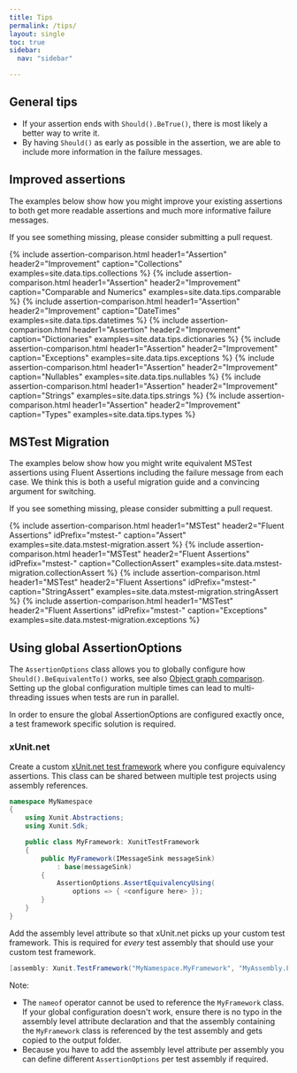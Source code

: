 ```yaml
---
title: Tips
permalink: /tips/
layout: single
toc: true
sidebar:
  nav: "sidebar"

---
```


## General tips
* If your assertion ends with `Should().BeTrue()`, there is most likely a better way to write it.
* By having `Should()` as early as possible in the assertion, we are able to include more information in the failure messages.

## Improved assertions

The examples below show how you might improve your existing assertions to both get more readable assertions and much more informative failure messages.

If you see something missing, please consider submitting a pull request.


{% include assertion-comparison.html header1="Assertion" header2="Improvement" caption="Collections"               examples=site.data.tips.collections %}
{% include assertion-comparison.html header1="Assertion" header2="Improvement" caption="Comparable and Numerics"   examples=site.data.tips.comparable %}
{% include assertion-comparison.html header1="Assertion" header2="Improvement" caption="DateTimes"                 examples=site.data.tips.datetimes %}
{% include assertion-comparison.html header1="Assertion" header2="Improvement" caption="Dictionaries"              examples=site.data.tips.dictionaries %}
{% include assertion-comparison.html header1="Assertion" header2="Improvement" caption="Exceptions"                examples=site.data.tips.exceptions %}
{% include assertion-comparison.html header1="Assertion" header2="Improvement" caption="Nullables"                 examples=site.data.tips.nullables %}
{% include assertion-comparison.html header1="Assertion" header2="Improvement" caption="Strings"                   examples=site.data.tips.strings %}
{% include assertion-comparison.html header1="Assertion" header2="Improvement" caption="Types"                     examples=site.data.tips.types %}

## MSTest Migration
The examples below show how you might write equivalent MSTest assertions using Fluent Assertions including the failure message from each case.
We think this is both a useful migration guide and a convincing argument for switching.

If you see something missing, please consider submitting a pull request.

{% include assertion-comparison.html header1="MSTest" header2="Fluent Assertions" idPrefix="mstest-" caption="Assert"            examples=site.data.mstest-migration.assert %}
{% include assertion-comparison.html header1="MSTest" header2="Fluent Assertions" idPrefix="mstest-" caption="CollectionAssert"  examples=site.data.mstest-migration.collectionAssert %}
{% include assertion-comparison.html header1="MSTest" header2="Fluent Assertions" idPrefix="mstest-" caption="StringAssert"      examples=site.data.mstest-migration.stringAssert %}
{% include assertion-comparison.html header1="MSTest" header2="Fluent Assertions" idPrefix="mstest-" caption="Exceptions"        examples=site.data.mstest-migration.exceptions %}

## Using global AssertionOptions
The `AssertionOptions` class allows you to globally configure how `Should().BeEquivalentTo()` works, see also [Object graph comparison](/objectgraphs). Setting up the global configuration multiple times can lead to multi-threading issues when tests are run in parallel.

In order to ensure the global AssertionOptions are configured exactly once, a test framework specific solution is required.

### xUnit.net
Create a custom [xUnit.net test framework](https://xunit.net/docs/running-tests-in-parallel#runners-and-test-frameworks) where you configure equivalency assertions. This class can be shared between multiple test projects using assembly references.
```csharp
namespace MyNamespace
{
    using Xunit.Abstractions;
    using Xunit.Sdk;

    public class MyFramework: XunitTestFramework
    {
        public MyFramework(IMessageSink messageSink)
            : base(messageSink)
        {
            AssertionOptions.AssertEquivalencyUsing(
                options => { <configure here> });
        }
    }
}
```

Add the assembly level attribute so that xUnit.net picks up your custom test framework. This is required for *every* test assembly that should use your custom test framework.
```csharp
[assembly: Xunit.TestFramework("MyNamespace.MyFramework", "MyAssembly.Facts")]
```
Note:
* The `nameof` operator cannot be used to reference the `MyFramework` class. If your global configuration doesn't work, ensure there is no typo in the assembly level attribute declaration and that the assembly containing the `MyFramework` class is referenced by the test assembly and gets copied to the output folder.
* Because you have to add the assembly level attribute per assembly you can define different `AssertionOptions` per test assembly if required.
